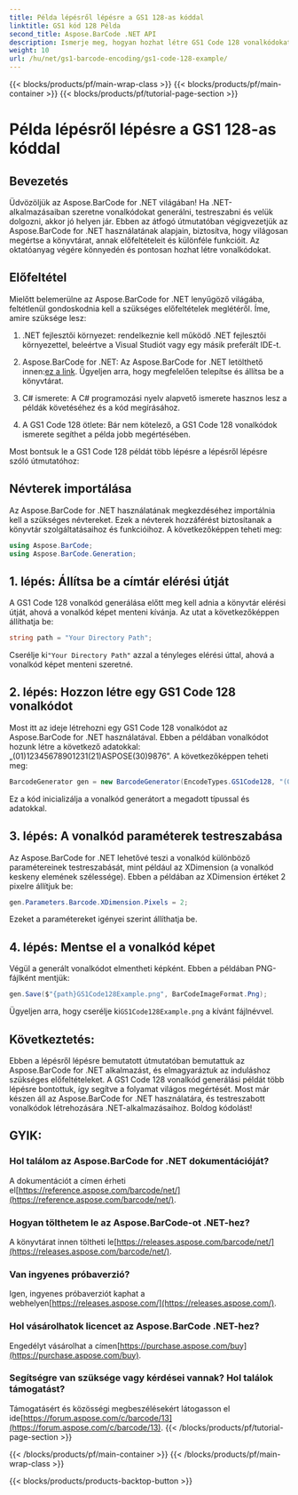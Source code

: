 ```yaml
---
title: Példa lépésről lépésre a GS1 128-as kóddal
linktitle: GS1 kód 128 Példa
second_title: Aspose.BarCode .NET API
description: Ismerje meg, hogyan hozhat létre GS1 Code 128 vonalkódokat az Aspose.BarCode for .NET segítségével. Lépésről lépésre útmutató vonalkód generálásához C# nyelven. Kezd el most!
weight: 10
url: /hu/net/gs1-barcode-encoding/gs1-code-128-example/
---
```


{{< blocks/products/pf/main-wrap-class >}}
{{< blocks/products/pf/main-container >}}
{{< blocks/products/pf/tutorial-page-section >}}

# Példa lépésről lépésre a GS1 128-as kóddal


## Bevezetés

Üdvözöljük az Aspose.BarCode for .NET világában! Ha .NET-alkalmazásaiban szeretne vonalkódokat generálni, testreszabni és velük dolgozni, akkor jó helyen jár. Ebben az átfogó útmutatóban végigvezetjük az Aspose.BarCode for .NET használatának alapjain, biztosítva, hogy világosan megértse a könyvtárat, annak előfeltételeit és különféle funkcióit. Az oktatóanyag végére könnyedén és pontosan hozhat létre vonalkódokat.

## Előfeltétel
Mielőtt belemerülne az Aspose.BarCode for .NET lenyűgöző világába, feltétlenül gondoskodnia kell a szükséges előfeltételek meglétéről. Íme, amire szüksége lesz:

1. .NET fejlesztői környezet: rendelkeznie kell működő .NET fejlesztői környezettel, beleértve a Visual Studiót vagy egy másik preferált IDE-t.

2.  Aspose.BarCode for .NET: Az Aspose.BarCode for .NET letölthető innen:[ez a link](https://releases.aspose.com/barcode/net/). Ügyeljen arra, hogy megfelelően telepítse és állítsa be a könyvtárat.

3. C# ismerete: A C# programozási nyelv alapvető ismerete hasznos lesz a példák követéséhez és a kód megírásához.

4. A GS1 Code 128 ötlete: Bár nem kötelező, a GS1 Code 128 vonalkódok ismerete segíthet a példa jobb megértésében.

Most bontsuk le a GS1 Code 128 példát több lépésre a lépésről lépésre szóló útmutatóhoz:

## Névterek importálása
Az Aspose.BarCode for .NET használatának megkezdéséhez importálnia kell a szükséges névtereket. Ezek a névterek hozzáférést biztosítanak a könyvtár szolgáltatásaihoz és funkcióihoz. A következőképpen teheti meg:

```csharp
using Aspose.BarCode;
using Aspose.BarCode.Generation;
```

## 1. lépés: Állítsa be a címtár elérési útját
A GS1 Code 128 vonalkód generálása előtt meg kell adnia a könyvtár elérési útját, ahová a vonalkód képet menteni kívánja. Az utat a következőképpen állíthatja be:

```csharp
string path = "Your Directory Path";
```

 Cserélje ki`"Your Directory Path"` azzal a tényleges elérési úttal, ahová a vonalkód képet menteni szeretné.

## 2. lépés: Hozzon létre egy GS1 Code 128 vonalkódot
Most itt az ideje létrehozni egy GS1 Code 128 vonalkódot az Aspose.BarCode for .NET használatával. Ebben a példában vonalkódot hozunk létre a következő adatokkal: „(01)12345678901231(21)ASPOSE(30)9876”. A következőképpen teheti meg:

```csharp
BarcodeGenerator gen = new BarcodeGenerator(EncodeTypes.GS1Code128, "(01)12345678901231(21)ASPOSE(30)9876");
```

Ez a kód inicializálja a vonalkód generátort a megadott típussal és adatokkal.

## 3. lépés: A vonalkód paraméterek testreszabása
Az Aspose.BarCode for .NET lehetővé teszi a vonalkód különböző paramétereinek testreszabását, mint például az XDimension (a vonalkód keskeny elemének szélessége). Ebben a példában az XDimension értéket 2 pixelre állítjuk be:

```csharp
gen.Parameters.Barcode.XDimension.Pixels = 2;
```

Ezeket a paramétereket igényei szerint állíthatja be.

## 4. lépés: Mentse el a vonalkód képet
Végül a generált vonalkódot elmentheti képként. Ebben a példában PNG-fájlként mentjük:

```csharp
gen.Save($"{path}GS1Code128Example.png", BarCodeImageFormat.Png);
```

 Ügyeljen arra, hogy cserélje ki`GS1Code128Example.png` a kívánt fájlnévvel.

## Következtetés:
Ebben a lépésről lépésre bemutatott útmutatóban bemutattuk az Aspose.BarCode for .NET alkalmazást, és elmagyaráztuk az induláshoz szükséges előfeltételeket. A GS1 Code 128 vonalkód generálási példát több lépésre bontottuk, így segítve a folyamat világos megértését. Most már készen áll az Aspose.BarCode for .NET használatára, és testreszabott vonalkódok létrehozására .NET-alkalmazásaihoz. Boldog kódolást!


## GYIK:

### Hol találom az Aspose.BarCode for .NET dokumentációját?
 A dokumentációt a címen érheti el[https://reference.aspose.com/barcode/net/](https://reference.aspose.com/barcode/net/).

### Hogyan tölthetem le az Aspose.BarCode-ot .NET-hez?
 A könyvtárat innen töltheti le[https://releases.aspose.com/barcode/net/](https://releases.aspose.com/barcode/net/).

### Van ingyenes próbaverzió?
 Igen, ingyenes próbaverziót kaphat a webhelyen[https://releases.aspose.com/](https://releases.aspose.com/).

### Hol vásárolhatok licencet az Aspose.BarCode .NET-hez?
 Engedélyt vásárolhat a címen[https://purchase.aspose.com/buy](https://purchase.aspose.com/buy).

### Segítségre van szüksége vagy kérdései vannak? Hol találok támogatást?
Támogatásért és közösségi megbeszélésekért látogasson el ide[https://forum.aspose.com/c/barcode/13](https://forum.aspose.com/c/barcode/13).
{{< /blocks/products/pf/tutorial-page-section >}}

{{< /blocks/products/pf/main-container >}}
{{< /blocks/products/pf/main-wrap-class >}}

{{< blocks/products/products-backtop-button >}}
